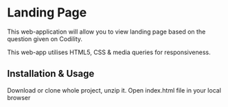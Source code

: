 # Landing Page

This web-application will allow you to view landing page based on the question given on Codility.

This web-app utilises HTML5, CSS & media queries for responsiveness.

## Installation & Usage

Download or clone whole project, unzip it. Open index.html file in your local browser
